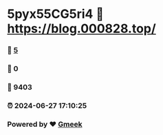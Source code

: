 # 5pyx55CG5ri4 :link: https://blog.000828.top/ 
### :page_facing_up: [5](https://blog.000828.top//tag.html) 
### :speech_balloon: 0 
### :hibiscus: 9403 
### :alarm_clock: 2024-06-27 17:10:25 
### Powered by :heart: [Gmeek](https://github.com/Meekdai/Gmeek)

